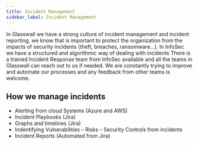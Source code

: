 ```yaml
---
title: Incident Management
sidebar_label: Incident Management
---
```


In Glasswall we have a strong culture of incident management and incident reporting, we know that is important to protect the organization from the impacts of security incidents (theft, breaches, ransomware...). 
In InfoSec we have a structured and algorithmic way of dealing with incidents
There is a trained  Incident Response team  from InfoSec available and all the teams in Glasswall can reach out to us if needed. We are constantly trying to improve and automate our processes and any feedback from other teams is welcome.


## How we manage incidents 
- Alerting from cloud Systems (Azure and AWS)
- Incident Playbooks (Jira)
- Graphs and timelines (Jira)
- Indentifying Vulnerabilities – Risks – Security Controls from incidents
- Incident Reports (Automated from Jira)